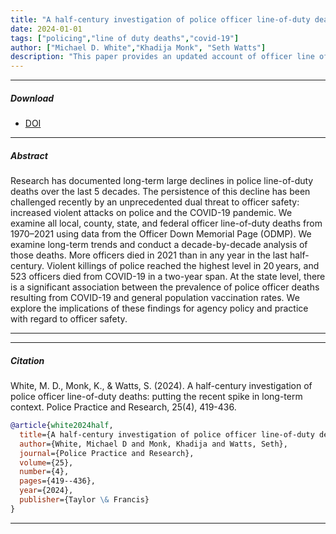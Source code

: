 ```yaml
---
title: "A half-century investigation of police officer line-of-duty deaths: putting the recent spike in long-term context"
date: 2024-01-01
tags: ["policing","line of duty deaths","covid-19"]
author: ["Michael D. White","Khadija Monk", "Seth Watts"]
description: "This paper provides an updated account of officer line of duty deaths through 2021 using data from the Officer Down Memorial Page. Published in the Journal of Experimental Criminology, 2024." 
---
```


---

##### Download

+ [DOI](10.1080/15614263.2023.2267728)

---

##### Abstract

Research has documented long-term large declines in police line-of-duty deaths over the last 5 decades. The persistence of this decline has been challenged recently by an unprecedented dual threat to officer safety: increased violent attacks on police and the COVID-19 pandemic. We examine all local, county, state, and federal officer line-of-duty deaths from 1970–2021 using data from the Officer Down Memorial Page (ODMP). We examine long-term trends and conduct a decade-by-decade analysis of those deaths. More officers died in 2021 than in any year in the last half-century. Violent killings of police reached the highest level in 20 years, and 523 officers died from COVID-19 in a two-year span. At the state level, there is a significant association between the prevalence of police officer deaths resulting from COVID-19 and general population vaccination rates. We explore the implications of these findings for agency policy and practice with regard to officer safety.

---

---

##### Citation

White, M. D., Monk, K., & Watts, S. (2024). A half-century investigation of police officer line-of-duty deaths: putting the recent spike in long-term context. Police Practice and Research, 25(4), 419-436.

```BibTeX
@article{white2024half,
  title={A half-century investigation of police officer line-of-duty deaths: putting the recent spike in long-term context},
  author={White, Michael D and Monk, Khadija and Watts, Seth},
  journal={Police Practice and Research},
  volume={25},
  number={4},
  pages={419--436},
  year={2024},
  publisher={Taylor \& Francis}
}
```

---
